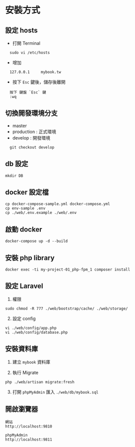 # 安裝方式

## 設定 hosts

  - 打開 Terminal
```
  sudo vi /etc/hosts
```

  - 增加

```
  127.0.0.1		mybook.tw
```

  - 按下 `Esc` 鍵後，儲存後離開
```
  按下 鍵盤 `Esc` 鍵
  :wq
```

## 切換開發環境分支

  - master
  - production : 正式環境
  - develop : 開發環境
```
  git checkout develop
```

## db 設定
```
mkdir DB
```

## docker 設定檔

```
cp docker-compose-sample.yml docker-compose.yml
cp env-sample .env
cp ./web/.env.example ./web/.env
```

## 啟動 docker

```
docker-compose up -d --build
```

## 安裝 php library

```
docker exec -ti my-project-01_php-fpm_1 composer install
```

## 設定 Laravel
1. 權限
```
sudo chmod -R 777 ./web/bootstrap/cache/ ./web/storage/
```

2. 設定 config
```
vi ./web/config/app.php
vi ./web/config/database.php
```

## 安裝資料庫
1. 建立 `mybook` 資料庫

2. 執行 Migrate
```
php ./web/artisan migrate:fresh
```

3. 打開 `phpMyAdmin` 匯入 `./web/db/mybook.sql`


## 開啟瀏覽器

    網站
    http://localhost:9810

    phpMyAdmin
    http://localhost:9811

